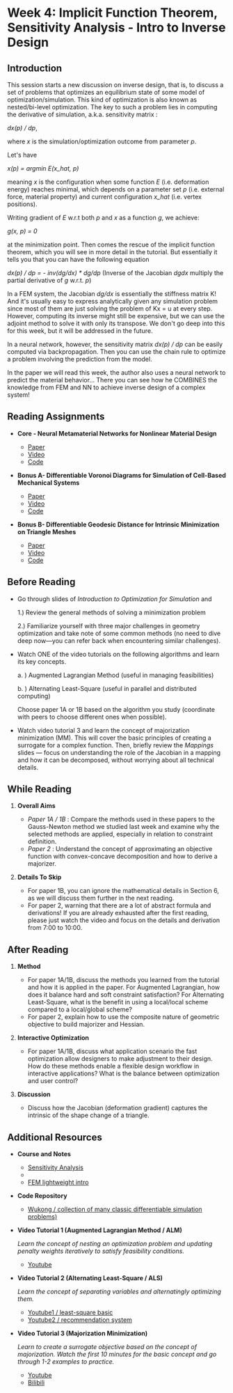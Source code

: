 # Week 4: Implicit Function Theorem, Sensitivity Analysis - Intro to Inverse Design
## Introduction

This session starts a new discussion on inverse design, that is, to discuss a set of problems that optimizes an equilibrium state of some model of optimization/simulation. This kind of optimization is also known as nested/bi-level optimization.
The key to such a problem lies in computing the derivative of simulation, a.k.a. sensitivity matrix :

*dx(p) / dp*, 

where *x* is the simulation/optimization outcome from parameter *p*.

Let's have 

*x(p) = argmin E(x_hat, p)*

meaning *x* is the configuration when some function *E* (i.e. deformation energy) reaches minimal, which depends on a parameter set *p* (i.e. external force, material property) and current configuration *x_hat* (i.e. vertex positions).

Writing gradient of *E* w.r.t both *p* and *x* as a function *g*, we achieve: 

*g(x, p) = 0*

at the minimization point. Then comes the rescue of the implicit function theorem, which you will see in more detail in the tutorial. But essentially it tells you that you can have the following equation

*dx(p) / dp = - inv(dg/dx) * dg/dp* (Inverse of the Jacobian *dgdx* multiply the partial derivative of *g* w.r.t. *p*)

In a FEM system, the Jacobian *dg/dx* is essentially the stiffness matrix K! And it's usually easy to express analytically given any simulation problem since most of them are just solving the problem of Kx = u at every step. 
However, computing its inverse might still be expensive, but we can use the adjoint method to solve it with only its transpose. We don't go deep into this for this week, but it will be addressed in the future.

In a neural network, however, the sensitivity matrix *dx(p) / dp* can be easily computed via backpropagation. Then you can use the chain rule to optimize a problem involving the prediction from the model.

In the paper we will read this week, the author also uses a neural network to predict the material behavior... There you can see how he COMBINES the knowledge from FEM and NN to achieve inverse design of a complex system!

## Reading Assignments

- **Core - Neural Metamaterial Networks for Nonlinear Material Design**
  - [Paper](https://arxiv.org/pdf/2309.10600)
  - [Video](https://www.youtube.com/watch?v=NHLYxoZ2O_s&ab_channel=ComputationalRoboticsLab)
  - [Code](https://github.com/liyuesolo/NeuralMetamaterialNetwork)
 
- **Bonus A- Differentiable Voronoi Diagrams for Simulation of Cell-Based Mechanical Systems**
  - [Paper](https://roipo.github.io/publication/poranne-2013-interactive/planarization.pdf)
  - [Video](https://www.youtube.com/watch?v=wbBJ4v9VyR0&ab_channel=ComputationalRoboticsLab)
  - [Code](https://github.com/lnumerow-ethz/VoronoiCellSim)
 
- **Bonus B- Differentiable Geodesic Distance for Intrinsic Minimization on Triangle Meshes**
  - [Paper](https://arxiv.org/pdf/2404.18610)
  - [Video](https://www.youtube.com/watch?v=R0TByqlbsXQ&ab_channel=ComputationalRoboticsLab)
  - [Code](https://github.com/liyuesolo/DifferentiableGeodesics)
    
## Before Reading 

- Go through slides of *Introduction to Optimization for Simulation* and

  1.) Review the general methods of solving a minimization problem

  2.) Familiarize yourself with three major challenges in geometry optimization and take note of some common methods (no need to dive deep now—you can refer back when encountering similar challenges).

- Watch ONE of the video tutorials on the following algorithms and learn its key concepts. 

  a. ) Augmented Lagrangian Method (useful in managing feasibilities)

  b. ) Alternating Least-Square (useful in parallel and distributed computing)

  Choose paper 1A or 1B based on the algorithm you study (coordinate with peers to choose different ones when possible).

- Watch video tutorial 3 and learn the concept of majorization minimization (MM). This will cover the basic principles of creating a surrogate for a complex function. Then, briefly review the *Mappings* slides — focus on understanding the role of the Jacobian in a mapping and how it can be decomposed, without worrying about all technical details.

## While Reading
1. **Overall Aims**
   - *Paper 1A / 1B* : Compare the methods used in these papers to the Gauss-Newton method we studied last week and examine why the selected methods are applied, especially in relation to constraint definition.
   - *Paper 2* :  Understand the concept of approximating an objective function with convex-concave decomposition and how to derive a majorizer.

2. **Details To Skip**
   - For paper 1B, you can ignore the mathematical details in Section 6, as we will discuss them further in the next reading.
   - For paper 2, warning that there are a lot of abstract formula and derivations! If you are already exhausted after the first reading, please just watch the video and focus on the details and derivation from 7:00 to 10:00. 
    
## After Reading

1. **Method**
   - For paper 1A/1B, discuss the methods you learned from the tutorial and how it is applied in the paper. For Augmented Lagrangian, how does it balance hard and soft constraint satisfaction? For Alternating Least-Square, what is the benefit in using a local/local scheme compared to a local/global scheme?
   - For paper 2, explain how to use the composite nature of geometric objective to build majorizer and Hessian.
     
2. **Interactive Optimization**
   - For paper 1A/1B, discuss what application scenario the fast optimization allow designers to make adjustment to their design. How do these methods enable a flexible design workflow in interactive applications? What is the balance between optimization and user control?
  
3. **Discussion**
   - Discuss how the Jacobian (deformation gradient) captures the intrinsic of the shape change of a triangle. 

## Additional Resources

- **Course and Notes**
  - [Sensitivity Analysis](https://crl.ethz.ch/teaching/computational-fab-19/tutorials/tutorial_a3.pdf)
  - 
  - [FEM lightweight intro](https://www.cs.cmu.edu/~scoros/cs15869-s15/lectures/08-FEM.pdf)

- **Code Repository**
  - [Wukong / collection of many classic differentiable simulation problems)](https://github.com/liyuesolo/Wukong2024/tree/master)

- **Video Tutorial 1 (Augmented Lagrangian Method / ALM)**

    *Learn the concept of nesting an optimization problem and updating penalty weights iteratively to satisfy feasibility conditions.*

  - [Youtube](https://www.youtube.com/watch?v=jyq7_GoT0H4&t=2s&ab_channel=KevinTracy)

- **Video Tutorial 2 (Alternating Least-Square / ALS)**

    *Learn the concept of separating variables and alternatingly optimizing them.*

  - [Youtube1 / least-square basic](https://www.youtube.com/watch?v=8mAZYv5wIcE)
  - [Youtube2 / recommendation system](https://www.youtube.com/watch?v=5im_ZSOZdxI)

- **Video Tutorial 3 (Majorization Minimization)**

     *Learn to create a surrogate objective based on the concept of majorization. Watch the first 10 minutes for the basic concept and go through 1-2 examples to practice.*
  
  - [Youtube](https://www.youtube.com/watch?v=S_QSbmBupLc&ab_channel=ComputationalGenomicsSummerInstituteCGSI)
  - [Bilibili](https://www.bilibili.com/video/BV1Zu4y1x7df?spm_id_from=333.788.videopod.sections&vd_source=2685748f21cc03829a6868afaba6584e)
